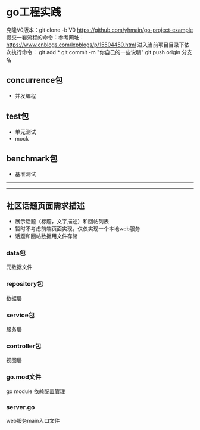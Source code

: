 # go工程实践

克隆V0版本：git clone -b V0 https://github.com/yhmain/go-project-example
提交一套流程的命令：参考网址：https://www.cnblogs.com/lxpblogs/p/15504450.html
进入当前项目目录下依次执行命令：
git add *
git commit -m "你自己的一些说明"
git push origin 分支名

## concurrence包
* 并发编程

## test包
* 单元测试 
* mock

## benchmark包
* 基准测试

---
---
## 社区话题页面需求描述
* 展示话题（标题，文字描述）和回帖列表
* 暂时不考虑前端页面实现，仅仅实现一个本地web服务
* 话题和回帖数据用文件存储
### data包
元数据文件
### repository包
数据层
### service包
服务层
### controller包
视图层
### go.mod文件
go module 依赖配置管理
### server.go
web服务main入口文件